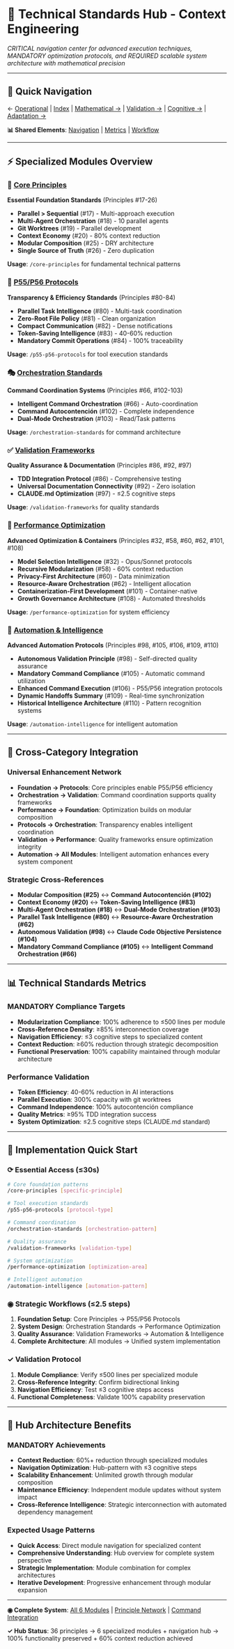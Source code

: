 # 🔧 Technical Standards Hub - Context Engineering

*CRITICAL navigation center for advanced execution techniques, MANDATORY optimization protocols, and REQUIRED scalable system architecture with mathematical precision*

---

## 🧭 Quick Navigation

← [Operational](./operational-excellence.md) | [Index](./README.md) | [Mathematical →](./mathematical-rigor.md) | [Validation →](./validation-protocols.md) | [Cognitive →](./cognitive-optimization.md) | [Adaptation →](./intelligent-adaptation.md)

**📊 Shared Elements**: [Navigation](./_shared/navigation.md) | [Metrics](./_shared/metrics.md) | [Workflow](./_shared/workflow.md)

---

## ⚡ Specialized Modules Overview

### 🎯 [Core Principles](./core-principles.md)
**Essential Foundation Standards** (Principles #17-26)
- **Parallel > Sequential** (#17) - Multi-approach execution
- **Multi-Agent Orchestration** (#18) - 10 parallel agents
- **Git Worktrees** (#19) - Parallel development
- **Context Economy** (#20) - 80% context reduction
- **Modular Composition** (#25) - DRY architecture
- **Single Source of Truth** (#26) - Zero duplication

**Usage**: `/core-principles` for fundamental technical patterns

### 🔄 [P55/P56 Protocols](./p55-p56-protocols.md)
**Transparency & Efficiency Standards** (Principles #80-84)
- **Parallel Task Intelligence** (#80) - Multi-task coordination
- **Zero-Root File Policy** (#81) - Clean organization
- **Compact Communication** (#82) - Dense notifications
- **Token-Saving Intelligence** (#83) - 40-60% reduction
- **Mandatory Commit Operations** (#84) - 100% traceability

**Usage**: `/p55-p56-protocols` for tool execution standards

### 🎭 [Orchestration Standards](./orchestration-standards.md)
**Command Coordination Systems** (Principles #66, #102-103)
- **Intelligent Command Orchestration** (#66) - Auto-coordination
- **Command Autocontención** (#102) - Complete independence
- **Dual-Mode Orchestration** (#103) - Read/Task patterns

**Usage**: `/orchestration-standards` for command architecture

### ✅ [Validation Frameworks](./validation-frameworks.md)
**Quality Assurance & Documentation** (Principles #86, #92, #97)
- **TDD Integration Protocol** (#86) - Comprehensive testing
- **Universal Documentation Connectivity** (#92) - Zero isolation
- **CLAUDE.md Optimization** (#97) - ≤2.5 cognitive steps

**Usage**: `/validation-frameworks` for quality standards

### 🚀 [Performance Optimization](./performance-optimization.md)
**Advanced Optimization & Containers** (Principles #32, #58, #60, #62, #101, #108)
- **Model Selection Intelligence** (#32) - Opus/Sonnet protocols
- **Recursive Modularization** (#58) - 60% context reduction
- **Privacy-First Architecture** (#60) - Data minimization
- **Resource-Aware Orchestration** (#62) - Intelligent allocation
- **Containerization-First Development** (#101) - Container-native
- **Growth Governance Architecture** (#108) - Automated thresholds

**Usage**: `/performance-optimization` for system efficiency

### 🤖 [Automation & Intelligence](./automation-intelligence.md)
**Advanced Automation Protocols** (Principles #98, #105, #106, #109, #110)
- **Autonomous Validation Principle** (#98) - Self-directed quality assurance
- **Mandatory Command Compliance** (#105) - Automatic command utilization
- **Enhanced Command Execution** (#106) - P55/P56 integration protocols
- **Dynamic Handoffs Summary** (#109) - Real-time synchronization
- **Historical Intelligence Architecture** (#110) - Pattern recognition systems

**Usage**: `/automation-intelligence` for intelligent automation

---

## 🔗 Cross-Category Integration

### **Universal Enhancement Network**
- **Foundation → Protocols**: Core principles enable P55/P56 efficiency
- **Orchestration → Validation**: Command coordination supports quality frameworks
- **Performance → Foundation**: Optimization builds on modular composition
- **Protocols → Orchestration**: Transparency enables intelligent coordination
- **Validation → Performance**: Quality frameworks ensure optimization integrity
- **Automation → All Modules**: Intelligent automation enhances every system component

### **Strategic Cross-References**
- **Modular Composition (#25)** ↔ **Command Autocontención (#102)**
- **Context Economy (#20)** ↔ **Token-Saving Intelligence (#83)**
- **Multi-Agent Orchestration (#18)** ↔ **Dual-Mode Orchestration (#103)**
- **Parallel Task Intelligence (#80)** ↔ **Resource-Aware Orchestration (#62)**
- **Autonomous Validation (#98)** ↔ **Claude Code Objective Persistence (#104)**
- **Mandatory Command Compliance (#105)** ↔ **Intelligent Command Orchestration (#66)**

---

## 📊 Technical Standards Metrics

### **MANDATORY Compliance Targets**
- **Modularization Compliance**: 100% adherence to ≤500 lines per module
- **Cross-Reference Density**: ≥85% interconnection coverage
- **Navigation Efficiency**: ≤3 cognitive steps to specialized content
- **Context Reduction**: ≥60% reduction through strategic decomposition
- **Functional Preservation**: 100% capability maintained through modular architecture

### **Performance Validation**
- **Token Efficiency**: 40-60% reduction in AI interactions
- **Parallel Execution**: 300% capacity with git worktrees
- **Command Independence**: 100% autocontención compliance
- **Quality Metrics**: ≥95% TDD integration success
- **System Optimization**: ≤2.5 cognitive steps (CLAUDE.md standard)

---

## 🎯 Implementation Quick Start

### **⟳ Essential Access** (≤30s)
```bash
# Core foundation patterns
/core-principles [specific-principle]

# Tool execution standards  
/p55-p56-protocols [protocol-type]

# Command coordination
/orchestration-standards [orchestration-pattern]

# Quality assurance
/validation-frameworks [validation-type]

# System optimization
/performance-optimization [optimization-area]

# Intelligent automation
/automation-intelligence [automation-pattern]
```

### **◉ Strategic Workflows** (≤2.5 steps)
1. **Foundation Setup**: Core Principles → P55/P56 Protocols
2. **System Design**: Orchestration Standards → Performance Optimization
3. **Quality Assurance**: Validation Frameworks → Automation & Intelligence
4. **Complete Architecture**: All modules → Unified system implementation

### **✓ Validation Protocol**
1. **Module Compliance**: Verify ≤500 lines per specialized module
2. **Cross-Reference Integrity**: Confirm bidirectional linking
3. **Navigation Efficiency**: Test ≤3 cognitive steps access
4. **Functional Completeness**: Validate 100% capability preservation

---

## 🧠 Hub Architecture Benefits

### **MANDATORY Achievements**
- **Context Reduction**: 60%+ reduction through specialized modules
- **Navigation Optimization**: Hub-pattern with ≤3 cognitive steps
- **Scalability Enhancement**: Unlimited growth through modular composition
- **Maintenance Efficiency**: Independent module updates without system impact
- **Cross-Reference Intelligence**: Strategic interconnection with automated dependency management

### **Expected Usage Patterns**
- **Quick Access**: Direct module navigation for specialized content
- **Comprehensive Understanding**: Hub overview for complete system perspective
- **Strategic Implementation**: Module combination for complex architectures
- **Iterative Development**: Progressive enhancement through modular expansion

---

**◉ Complete System**: [All 6 Modules](./README.md#technical-standards-system) | [Principle Network](./principle-cross-reference-network.md) | [Command Integration](../technical/unified-command-catalog.md)

**✓ Hub Status**: 36 principles → 6 specialized modules + navigation hub → 100% functionality preserved + 60% context reduction achieved

